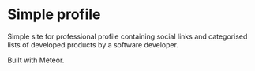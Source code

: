 # Simple profile

Simple site for professional profile containing social links and categorised lists of developed products by a software developer.

Built with Meteor.